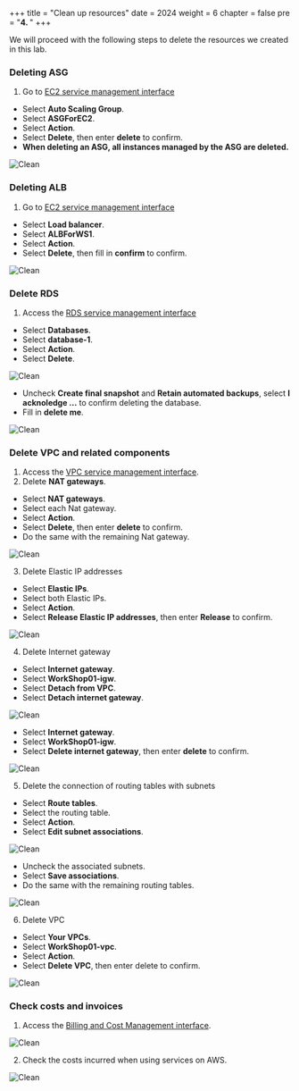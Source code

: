 +++
title = "Clean up resources"
date = 2024
weight = 6
chapter = false
pre = "<b>4. </b>"
+++

We will proceed with the following steps to delete the resources we created in this lab.

### Deleting ASG
1. Go to [EC2 service management interface](https://console.aws.amazon.com/ec2/v2/home)
+ Select **Auto Scaling Group**.
+ Select **ASGForEC2**.
+ Select **Action**.
+ Select **Delete**, then enter **delete** to confirm.
+ **When deleting an ASG, all instances managed by the ASG are deleted.**

![Clean](/images/6.clean/01-clean.png)

### Deleting ALB
1. Go to [EC2 service management interface](https://console.aws.amazon.com/ec2/v2/home)
+ Select **Load balancer**.
+ Select **ALBForWS1**.
+ Select **Action**.
+ Select **Delete**, then fill in **confirm** to confirm.

![Clean](/images/6.clean/02-clean.png)

### Delete RDS

1. Access the [RDS service management interface](https://console.aws.amazon.com/ec2/v2/home)
+ Select **Databases**.
+ Select **database-1**.
+ Select **Action**.
+ Select **Delete**.

![Clean](/images/6.clean/03-clean.png)

+ Uncheck **Create final snapshot** and **Retain automated backups**, select **I acknoledge ...** to confirm deleting the database.
+ Fill in **delete me**.

![Clean](/images/6.clean/04-clean.png)

### Delete VPC and related components

1. Access the [VPC service management interface](https://console.aws.amazon.com/ec2/v2/home).
2. Delete **NAT gateways**.
+ Select **NAT gateways**.
+ Select each Nat gateway.
+ Select **Action**.
+ Select **Delete**, then enter **delete** to confirm.
+ Do the same with the remaining Nat gateway.

![Clean](/images/6.clean/05-clean.png)

3. Delete Elastic IP addresses
+ Select **Elastic IPs**.
+ Select both Elastic IPs.
+ Select **Action**.
+ Select **Release Elastic IP addresses**, then enter **Release** to confirm.

![Clean](/images/6.clean/06-clean.png)

4. Delete Internet gateway
+ Select **Internet gateway**.
+ Select **WorkShop01-igw**.
+ Select **Detach from VPC**.
+ Select **Detach internet gateway**.

![Clean](/images/6.clean/07-clean.png)

+ Select **Internet gateway**.
+ Select **WorkShop01-igw**.
+ Select **Delete internet gateway**, then enter **delete** to confirm.

![Clean](/images/6.clean/08-clean.png)

5. Delete the connection of routing tables with subnets
+ Select **Route tables**.
+ Select the routing table.
+ Select **Action**.
+ Select **Edit subnet associations**.

![Clean](/images/6.clean/09-clean.png)

+ Uncheck the associated subnets.
+ Select **Save associations**.
+ Do the same with the remaining routing tables.

![Clean](/images/6.clean/10-clean.png)

6. Delete VPC
+ Select **Your VPCs**.
+ Select **WorkShop01-vpc**.
+ Select **Action**.
+ Select **Delete VPC**, then enter delete to confirm.

![Clean](/images/6.clean/11-clean.png)

### Check costs and invoices
1. Access the [Billing and Cost Management interface](https://us-east-1.console.aws.amazon.com/costmanagement/home?region=ap-southeast-1#/home).

![Clean](/images/6.clean/12-clean.png)

2. Check the costs incurred when using services on AWS.

![Clean](/images/6.clean/13-clean.png)